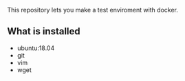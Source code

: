 This repository lets you make a test enviroment with docker.

## What is installed
- ubuntu:18.04
- git
- vim
- wget
